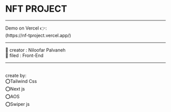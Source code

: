 <h1>
  NFT PROJECT
</h1>
<hr/>
Demo on Vercel 👉: 
<br/>
(https://nf-tproject.vercel.app/)
<hr/>
👩 creator : Niloofar Palvaneh
<br/>
👩 filed : Front-End
<br/>
<hr/>
<br/>
create by:
<br/>
⭕️Tailwind Css
<br/>
⭕️Next js
<br/>
⭕️AOS
<br/>
⭕️Swiper js


